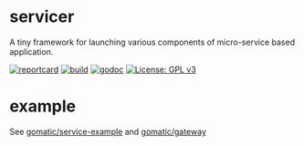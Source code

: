# servicer

A tiny framework for launching various components of micro-service based application.

[![reportcard](https://goreportcard.com/badge/github.com/gomatic/servicer)](https://goreportcard.com/report/github.com/gomatic/servicer)
[![build](https://travis-ci.org/gomatic/servicer.svg?branch=master)](https://travis-ci.org/gomatic/servicer)
[![godoc](https://godoc.org/github.com/gomatic/servicer?status.svg)](https://godoc.org/github.com/gomatic/servicer)
[![License: GPL v3](https://img.shields.io/badge/License-GPL%20v3-blue.svg)](http://www.gnu.org/licenses/gpl-3.0)

# example

See [gomatic/service-example](//github.com/gomatic/service-example) and [gomatic/gateway](//github.com/gomatic/gateway)  
